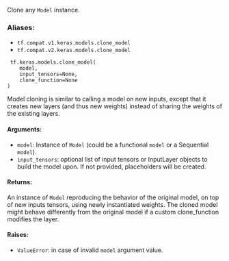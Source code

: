 Clone any `Model` instance.
### Aliases:
- `tf.compat.v1.keras.models.clone_model`
- `tf.compat.v2.keras.models.clone_model`

```
 tf.keras.models.clone_model(
    model,
    input_tensors=None,
    clone_function=None
)
```
Model cloning is similar to calling a model on new inputs, except that it creates new layers (and thus new weights) instead of sharing the weights of the existing layers.
#### Arguments:
- `model`: Instance of `Model` (could be a functional `model` or a Sequential `model`).
- `input_tensors`: optional list of input tensors or InputLayer objects to build the model upon. If not provided, placeholders will be created.
#### Returns:
An instance of `Model` reproducing the behavior of the original model, on top of new inputs tensors, using newly instantiated weights. The cloned model might behave differently from the original model if a custom clone_function modifies the layer.
#### Raises:
- `ValueError`: in case of invalid `model` argument value.
